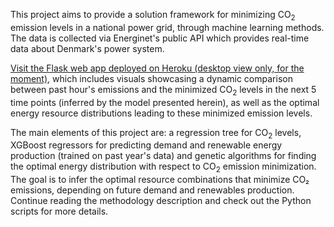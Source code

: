 This project aims to provide a solution framework for minimizing CO<sub>2</sub> emission levels in a national power grid, through machine learning
methods. The data is collected via Energinet's public API which provides real-time data about Denmark's power system. 

[Visit the Flask web app deployed on Heroku (desktop view only, for the moment)](https://cristian-lincu-82f687063209.herokuapp.com/desktop-view/), which includes visuals showcasing a dynamic comparison between past hour's emissions and the minimized CO<sub>2</sub> levels in the next 5 time points (inferred by the model presented herein), as well as the optimal energy resource distributions leading to these minimized emission levels.

The main elements of this project are: a regression tree for CO<sub>2</sub> levels, XGBoost regressors for predicting demand and renewable energy production (trained on past year's data) and genetic algorithms for finding the optimal energy distribution with respect to CO<sub>2</sub> emission minimization. The goal is to infer the optimal resource combinations that minimize CO₂ emissions, depending on future demand and renewables production. Continue reading the methodology description and check out the Python scripts for more details.
